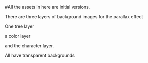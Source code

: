 #All the assets in here are initial versions.

There are three layers of background images for the parallax effect

One tree layer

a color layer

and the character layer.

All have transparent backgrounds.
